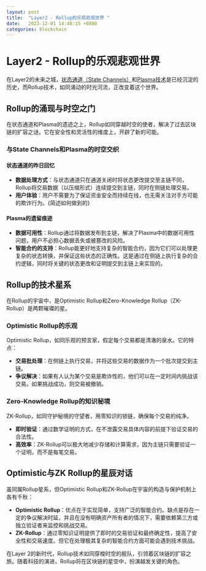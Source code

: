 ```yaml
---
layout: post
title:  "Layer2 - Rollup的乐观悲观世界 "
date:   2023-12-01 14:48:15 +0800
categories: blockchain
---
```


# Layer2 - Rollup的乐观悲观世界

在Layer2的未来之城，[状态通道（State Channels）](https://pengbo.club/blockchain/Layer2%E7%9A%84%E8%B5%B7%E6%BA%90-%E7%8A%B6%E6%80%81%E9%80%9A%E9%81%93%E5%92%8C%E9%97%AA%E7%94%B5%E7%BD%91%E7%BB%9C)和[Plasma技术](https://pengbo.club/blockchain/Layer2-%E7%A7%8D%E4%B8%80%E9%A2%97Plasma%E6%A0%91)是已经沉淀的历史，而Rollup技术，如同涌动的时光河流，正改变着这个世界。

## Rollup的涌现与时空之门

在状态通道和Plasma的遗迹之上，Rollup如同穿越时空的使者，解决了过去区块链的扩容之谜。它在安全性和灵活性的维度上，开辟了新的可能。

### 与State Channels和Plasma的时空交织

#### 状态通道的昨日回忆

- **数据处理方式**：与状态通道只在通道关闭时将状态更改提交至主链不同，Rollup将交易数据（以压缩形式）连续提交到主链，同时在侧链处理交易。
- **用户体验**：用户不需要为了保证资金安全而持续在线，也无需关注对手方可能的欺诈行为。{简述如何做到的}

#### Plasma的遗留痕迹

- **数据可用性**：Rollup通过将数据发布到主链，解决了Plasma中的数据可用性问题，用户不必担心数据丢失或被篡改的风险。
- **智能合约的支持**：Rollup能更好地支持复杂的智能合约，因为它们可以处理更复杂的状态转换，并保证这些状态的正确性。这是通过在侧链上执行复杂的合约逻辑，同时将关键的状态更改和证明提交到主链上来实现的。

## Rollup的技术星系

在Rollup的宇宙中，是Optimistic Rollup和Zero-Knowledge Rollup（ZK-Rollup）是两颗璀璨的星。

### Optimistic Rollup的乐观

Optimistic Rollup，如同乐观的预言家，假定每个交易都是清澈的泉水。它的特点：

- **交易批处理**：在侧链上执行交易，并将这些交易的数据作为一个批次提交到主链。
- **争议解决**：如果有人认为某个交易是欺诈性的，他们可以在一定时间内挑战该交易。如果挑战成功，则交易被撤销。

### Zero-Knowledge Rollup的知识秘境

ZK-Rollup，如同守护秘境的守望者，用零知识的锁链，确保每个交易的纯净。

- **即时验证**：通过数学证明的方式，在不泄露交易具体内容的前提下验证交易的合法性。
- **高效率**：ZK-Rollup可以极大地减少存储和计算需求，因为主链只需要验证一个证明，而不是每笔交易。

## Optimistic与ZK Rollup的星辰对话

虽同属Rollup星系，但Optimistic Rollup和ZK-Rollup在宇宙的构造与保护机制上各有千秋：

- **Optimistic Rollup**：优点在于实现简单，支持广泛的智能合约。缺点是存在一定的争议解决时延，并且在没有明确资产所有者的情况下，需要依赖第三方或独立验证者来监控和挑战交易。
- **ZK-Rollup**：通过零知识证明提供了即时的交易验证和最终确定性，提高了安全性和交易速度。但它在处理极其复杂的智能合约方面可能会遇到技术挑战。

在Layer 2的新时代，Rollup技术如同穿梭时空的舰队，引领着区块链的扩容之旅。随着科技的演进，Rollup将在区块链的星空中，扮演越发关键的角色。